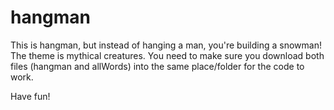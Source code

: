 # hangman
This is hangman, but instead of hanging a man, you're building a snowman! The theme is mythical creatures.
You need to make sure you download both files (hangman and allWords) into the same place/folder for the code to work.

Have fun!
